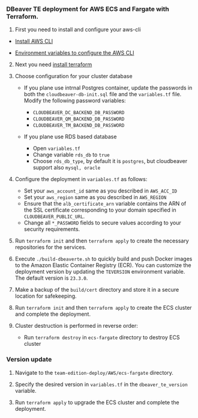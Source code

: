 ### DBeaver TE deployment for AWS ECS and Fargate with Terraform.

1. First you need to install and configure your aws-cli

 - [Install AWS CLI](https://docs.aws.amazon.com/cli/v1/userguide/cli-chap-install.html)

 - [Environment variables to configure the AWS CLI](https://docs.aws.amazon.com/cli/latest/userguide/cli-configure-envvars.html)

2. Next you need [install terraform](https://developer.hashicorp.com/terraform/install) 

3. Choose configuration for your cluster database
   - If you plane use intrnal Postgres container, update the passwords in both the `cloudbeaver-db-init.sql` file and the `variables.tf` file. Modify the following password variables:
      - `CLOUDBEAVER_DC_BACKEND_DB_PASSWORD`
      - `CLOUDBEAVER_QM_BACKEND_DB_PASSWORD`
      - `CLOUDBEAVER_TM_BACKEND_DB_PASSWORD`
   
   - If you plane use RDS based database
      - Open `variables.tf` 
      - Change variable `rds_db` to `true`
      - Choose `rds_db_type`, by default it is `postgres`, but cloudbeaver support also `mysql, oracle`


4. Configure the deployment in `variables.tf` as follows:
   - Set your `aws_account_id` same as you described in `AWS_ACC_ID`
   - Set your `aws_region` same as you described in `AWS_REGION`
   - Ensure that the `alb_certificate_arn` variable contains the ARN of the SSL certificate corresponding to your domain specified in `CLOUDBEAVER_PUBLIC_URL`.
   - Change all `*_PASSWORD` fields to secure values according to your security requirements.

3. Run `terraform init` and then `terraform apply` to create the necessary repositories for the services.

4. Execute `./build-dbeaverte.sh` to quickly build and push Docker images to the Amazon Elastic Container Registry (ECR). You can customize the deployment version by updating the `TEVERSION` environment variable. The default version is `23.3.0`.

5. Make a backup of the `build/cert` directory and store it in a secure location for safekeeping.



7. Run `terraform init` and then `terraform apply` to create the ECS cluster and complete the deployment.

8. Cluster destruction is performed in reverse order:
    - Run `terraform destroy` in `ecs-fargate` directory to destroy ECS cluster

### Version update

1. Navigate to the `team-edition-deploy/AWS/ecs-fargate` directory.

2. Specify the desired version in  `variables.tf` in the `dbeaver_te_version` variable.

3. Run `terraform apply` to upgrade the ECS cluster and complete the deployment.

